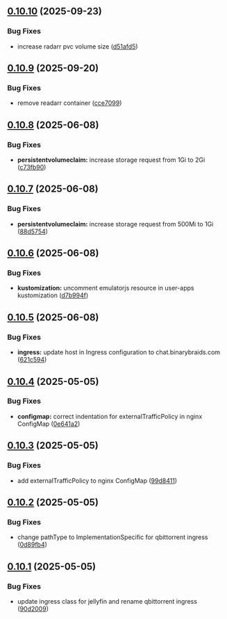 ## [0.10.10](https://github.com/binary-braids/kubernetes-homelab/compare/v0.10.9...v0.10.10) (2025-09-23)


### Bug Fixes

* increase radarr pvc volume size ([d51afd5](https://github.com/binary-braids/kubernetes-homelab/commit/d51afd511286b6e51ac64ef7a7e087182c9e4c57))



## [0.10.9](https://github.com/binary-braids/kubernetes-homelab/compare/v0.10.8...v0.10.9) (2025-09-20)


### Bug Fixes

* remove readarr container ([cce7099](https://github.com/binary-braids/kubernetes-homelab/commit/cce70994db43d52e6a9831796a11864464dc7fff))



## [0.10.8](https://github.com/binary-braids/kubernetes-homelab/compare/v0.10.7...v0.10.8) (2025-06-08)


### Bug Fixes

* **persistentvolumeclaim:** increase storage request from 1Gi to 2Gi ([c73fb90](https://github.com/binary-braids/kubernetes-homelab/commit/c73fb9049ffe4857029d37603a5fd60b7cfd3357))



## [0.10.7](https://github.com/binary-braids/kubernetes-homelab/compare/v0.10.6...v0.10.7) (2025-06-08)


### Bug Fixes

* **persistentvolumeclaim:** increase storage request from 500Mi to 1Gi ([88d5754](https://github.com/binary-braids/kubernetes-homelab/commit/88d5754d4385456204b9d0e8012f0bf4c56c51a1))



## [0.10.6](https://github.com/binary-braids/kubernetes-homelab/compare/v0.10.5...v0.10.6) (2025-06-08)


### Bug Fixes

* **kustomization:** uncomment emulatorjs resource in user-apps kustomization ([d7b994f](https://github.com/binary-braids/kubernetes-homelab/commit/d7b994f70f72bccd7b02b1a99f27fbbdb1272f22))



## [0.10.5](https://github.com/binary-braids/kubernetes-homelab/compare/v0.10.4...v0.10.5) (2025-06-08)


### Bug Fixes

* **ingress:** update host in Ingress configuration to chat.binarybraids.com ([621c594](https://github.com/binary-braids/kubernetes-homelab/commit/621c594de553b4e9297da604cdd59e7a985cc40a))



## [0.10.4](https://github.com/binary-braids/kubernetes-homelab/compare/v0.10.3...v0.10.4) (2025-05-05)


### Bug Fixes

* **configmap:** correct indentation for externalTrafficPolicy in nginx ConfigMap ([0e641a2](https://github.com/binary-braids/kubernetes-homelab/commit/0e641a241843b2b58af0a33b8c76e7f15905fb1d))



## [0.10.3](https://github.com/binary-braids/kubernetes-homelab/compare/v0.10.2...v0.10.3) (2025-05-05)


### Bug Fixes

* add externalTrafficPolicy to nginx ConfigMap ([99d8411](https://github.com/binary-braids/kubernetes-homelab/commit/99d841122531b74e8459ecdcf1aadb6095d0a5cf))



## [0.10.2](https://github.com/binary-braids/kubernetes-homelab/compare/v0.10.1...v0.10.2) (2025-05-05)


### Bug Fixes

* change pathType to ImplementationSpecific for qbittorrent ingress ([0d89fb4](https://github.com/binary-braids/kubernetes-homelab/commit/0d89fb423e58696b300e8d1e90b227564c9965cc))



## [0.10.1](https://github.com/binary-braids/kubernetes-homelab/compare/v0.10.0...v0.10.1) (2025-05-05)


### Bug Fixes

* update ingress class for jellyfin and rename qbittorrent ingress ([90d2009](https://github.com/binary-braids/kubernetes-homelab/commit/90d2009e536749412013645f0b2021ecde999b0d))



